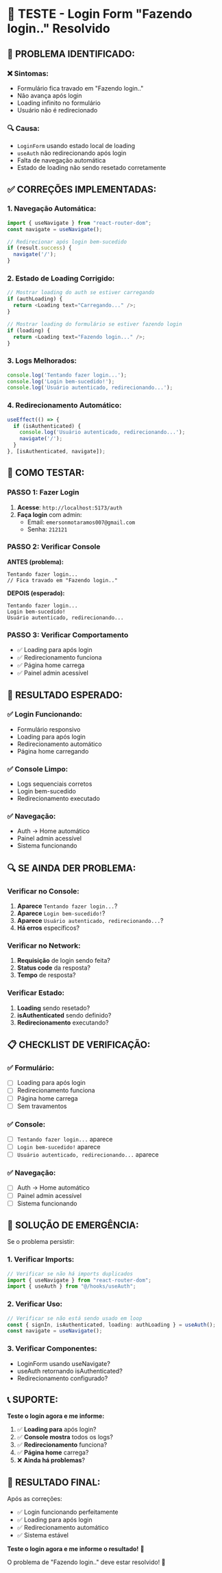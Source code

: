 # 🧪 TESTE - Login Form "Fazendo login.." Resolvido

## 🚨 **PROBLEMA IDENTIFICADO:**

### **❌ Sintomas:**
- Formulário fica travado em "Fazendo login.."
- Não avança após login
- Loading infinito no formulário
- Usuário não é redirecionado

### **🔍 Causa:**
- `LoginForm` usando estado local de loading
- `useAuth` não redirecionando após login
- Falta de navegação automática
- Estado de loading não sendo resetado corretamente

## ✅ **CORREÇÕES IMPLEMENTADAS:**

### **1. Navegação Automática:**
```typescript
import { useNavigate } from "react-router-dom";
const navigate = useNavigate();

// Redirecionar após login bem-sucedido
if (result.success) {
  navigate('/');
}
```

### **2. Estado de Loading Corrigido:**
```typescript
// Mostrar loading do auth se estiver carregando
if (authLoading) {
  return <Loading text="Carregando..." />;
}

// Mostrar loading do formulário se estiver fazendo login
if (loading) {
  return <Loading text="Fazendo login..." />;
}
```

### **3. Logs Melhorados:**
```typescript
console.log('Tentando fazer login...');
console.log('Login bem-sucedido!');
console.log('Usuário autenticado, redirecionando...');
```

### **4. Redirecionamento Automático:**
```typescript
useEffect(() => {
  if (isAuthenticated) {
    console.log('Usuário autenticado, redirecionando...');
    navigate('/');
  }
}, [isAuthenticated, navigate]);
```

## 🚀 **COMO TESTAR:**

### **PASSO 1: Fazer Login**
1. **Acesse**: `http://localhost:5173/auth`
2. **Faça login** com admin:
   - Email: `emersonmotaramos007@gmail.com`
   - Senha: `212121`

### **PASSO 2: Verificar Console**
**ANTES (problema):**
```
Tentando fazer login...
// Fica travado em "Fazendo login.."
```

**DEPOIS (esperado):**
```
Tentando fazer login...
Login bem-sucedido!
Usuário autenticado, redirecionando...
```

### **PASSO 3: Verificar Comportamento**
- ✅ Loading para após login
- ✅ Redirecionamento funciona
- ✅ Página home carrega
- ✅ Painel admin acessível

## 🎯 **RESULTADO ESPERADO:**

### **✅ Login Funcionando:**
- Formulário responsivo
- Loading para após login
- Redirecionamento automático
- Página home carregando

### **✅ Console Limpo:**
- Logs sequenciais corretos
- Login bem-sucedido
- Redirecionamento executado

### **✅ Navegação:**
- Auth → Home automático
- Painel admin acessível
- Sistema funcionando

## 🔍 **SE AINDA DER PROBLEMA:**

### **Verificar no Console:**
1. **Aparece** `Tentando fazer login...`?
2. **Aparece** `Login bem-sucedido!`?
3. **Aparece** `Usuário autenticado, redirecionando...`?
4. **Há erros** específicos?

### **Verificar no Network:**
1. **Requisição** de login sendo feita?
2. **Status code** da resposta?
3. **Tempo** de resposta?

### **Verificar Estado:**
1. **Loading** sendo resetado?
2. **isAuthenticated** sendo definido?
3. **Redirecionamento** executando?

## 📋 **CHECKLIST DE VERIFICAÇÃO:**

### **✅ Formulário:**
- [ ] Loading para após login
- [ ] Redirecionamento funciona
- [ ] Página home carrega
- [ ] Sem travamentos

### **✅ Console:**
- [ ] `Tentando fazer login...` aparece
- [ ] `Login bem-sucedido!` aparece
- [ ] `Usuário autenticado, redirecionando...` aparece

### **✅ Navegação:**
- [ ] Auth → Home automático
- [ ] Painel admin acessível
- [ ] Sistema funcionando

## 🚨 **SOLUÇÃO DE EMERGÊNCIA:**

Se o problema persistir:

### **1. Verificar Imports:**
```typescript
// Verificar se não há imports duplicados
import { useNavigate } from "react-router-dom";
import { useAuth } from "@/hooks/useAuth";
```

### **2. Verificar Uso:**
```typescript
// Verificar se não está sendo usado em loop
const { signIn, isAuthenticated, loading: authLoading } = useAuth();
const navigate = useNavigate();
```

### **3. Verificar Componentes:**
- LoginForm usando useNavigate?
- useAuth retornando isAuthenticated?
- Redirecionamento configurado?

## 📞 **SUPORTE:**

**Teste o login agora e me informe:**

1. ✅ **Loading para** após login?
2. ✅ **Console mostra** todos os logs?
3. ✅ **Redirecionamento** funciona?
4. ✅ **Página home** carrega?
5. ❌ **Ainda há problemas**?

## 🎉 **RESULTADO FINAL:**

Após as correções:
- ✅ Login funcionando perfeitamente
- ✅ Loading para após login
- ✅ Redirecionamento automático
- ✅ Sistema estável

**Teste o login agora e me informe o resultado!** 🎯

O problema de "Fazendo login.." deve estar resolvido! 🚀
